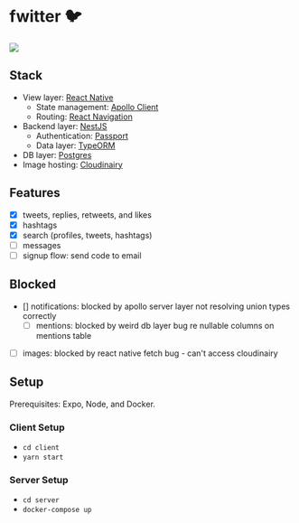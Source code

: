# fwitter 🐦
![](https://i.imgur.com/wtdugOg.png)

## Stack
- View layer: [React Native](https://reactnative.dev/)
  - State management: [Apollo Client](https://www.apollographql.com/docs/react/)
  - Routing: [React Navigation](https://reactnavigation.org/)
- Backend layer: [NestJS](https://nestjs.com/)
  - Authentication: [Passport](http://www.passportjs.org/)
  - Data layer: [TypeORM](https://typeorm.io/#/)
- DB layer: [Postgres](https://www.postgresql.org/)
- Image hosting: [Cloudinairy](https://cloudinary.com/)

## Features
- [x] tweets, replies, retweets, and likes
- [x] hashtags
- [x] search (profiles, tweets, hashtags)
- [ ] messages
- [ ] signup flow: send code to email

## Blocked
- [] notifications: blocked by apollo server layer not resolving union types correctly
  - [ ] mentions: blocked by weird db layer bug re nullable columns on mentions table
- [ ] images: blocked by react native fetch bug - can't access cloudinairy

## Setup
Prerequisites: Expo, Node, and Docker.

### Client Setup
- `cd client`
- `yarn start`

### Server Setup
- `cd server`
- `docker-compose up`
